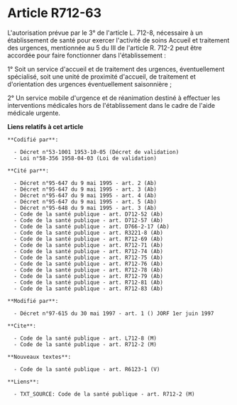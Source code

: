 # Article R712-63

L'autorisation prévue par le 3° de l'article L. 712-8, nécessaire à un établissement de santé pour exercer l'activité de
soins Accueil et traitement des urgences, mentionnée au 5 du III de l'article R. 712-2 peut être accordée pour faire
fonctionner dans l'établissement :

1° Soit un service d'accueil et de traitement des urgences, éventuellement spécialisé, soit une unité de proximité d'accueil,
de traitement et d'orientation des urgences éventuellement saisonnière ;

2° Un service mobile d'urgence et de réanimation destiné à effectuer les interventions médicales hors de l'établissement dans
le cadre de l'aide médicale urgente.

**Liens relatifs à cet article**

	**Codifié par**:

	  - Décret n°53-1001 1953-10-05 (Décret de validation)
	  - Loi n°58-356 1958-04-03 (Loi de validation)

	**Cité par**:

	  - Décret n°95-647 du 9 mai 1995 - art. 2 (Ab)
	  - Décret n°95-647 du 9 mai 1995 - art. 3 (Ab)
	  - Décret n°95-647 du 9 mai 1995 - art. 4 (Ab)
	  - Décret n°95-647 du 9 mai 1995 - art. 5 (Ab)
	  - Décret n°95-648 du 9 mai 1995 - art. 3 (Ab)
	  - Code de la santé publique - art. D712-52 (Ab)
	  - Code de la santé publique - art. D712-57 (Ab)
	  - Code de la santé publique - art. D766-2-17 (Ab)
	  - Code de la santé publique - art. R3221-8 (Ab)
	  - Code de la santé publique - art. R712-69 (Ab)
	  - Code de la santé publique - art. R712-71 (Ab)
	  - Code de la santé publique - art. R712-74 (Ab)
	  - Code de la santé publique - art. R712-75 (Ab)
	  - Code de la santé publique - art. R712-76 (Ab)
	  - Code de la santé publique - art. R712-78 (Ab)
	  - Code de la santé publique - art. R712-79 (Ab)
	  - Code de la santé publique - art. R712-81 (Ab)
	  - Code de la santé publique - art. R712-83 (Ab)

	**Modifié par**:

	  - Décret n°97-615 du 30 mai 1997 - art. 1 () JORF 1er juin 1997

	**Cite**:

	  - Code de la santé publique - art. L712-8 (M)
	  - Code de la santé publique - art. R712-2 (M)

	**Nouveaux textes**:

	  - Code de la santé publique - art. R6123-1 (V)

	**Liens**:

	  - TXT_SOURCE: Code de la santé publique - art. R712-2 (M)
